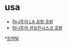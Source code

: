 # usa
* [하나투어 LA 공항 출발](https://usahanatour.com/tour-detail/lax-airport-grand-byce-zion-canyon-las-vegas-seven-nights-eight-days?gclid=Cj0KCQiA9dDwBRC9ARIsABbedBODD1F_PlnZJk_oii1aOUT8z45wQnIgc4IB4qgr0o900syn-ae9p0oaAsvXEALw_wcB)
* [하나투어 샌프란시스코 출발](https://usahanatour.com/tour-detail/sfo-la-grand-byce-zion-canyon-las-vegas-six-nights-seven-days)


*[집렌탈](https://www.forrentuniversity.com/University-of-Nebraska-Lincoln-Lincoln-Campus?bounds=40.86104283004419,40.75358869956158,-96.5904806833047,-96.78648310706798)
